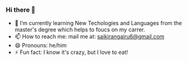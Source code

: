 ### Hi there 👋


- 🌱 I’m currently learning New Techologies and Languages from the master's degree which helps to foucs on my carrer.
- 📫 How to reach me: mail me at: saikirangairu6@gmail.com
- 😄 Pronouns: he/him 
- ⚡ Fun fact: I know it's crazy, but I love to eat!
